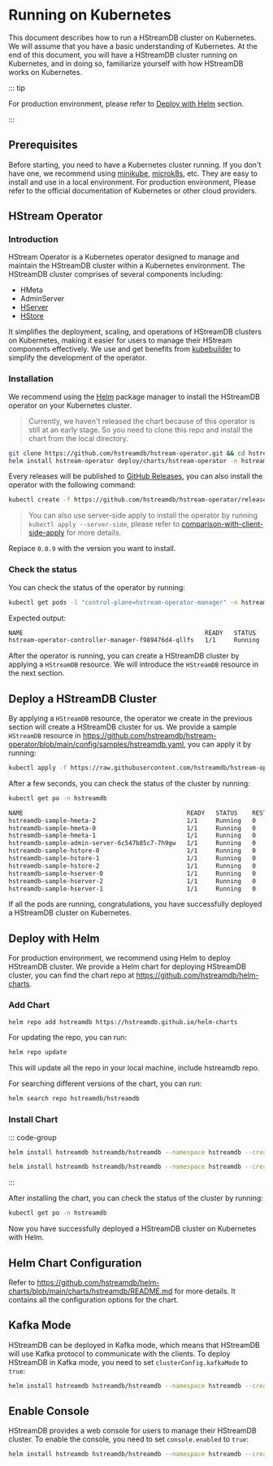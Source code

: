 # Running on Kubernetes

This document describes how to run a HStreamDB cluster on Kubernetes. We will assume
that you have a basic understanding of Kubernetes. At the end of this document, you
will have a HStreamDB cluster running on Kubernetes, and in doing so, familiarize yourself
with how HStreamDB works on Kubernetes.

::: tip

For production environment, please refer to [Deploy with Helm](#deploy-with-helm) section.

:::

## Prerequisites

Before starting, you need to have a Kubernetes cluster running. If you don't have one,
we recommend using [minikube](https://minikube.sigs.k8s.io/docs/start/), [microk8s](https://microk8s.io/), etc.
They are easy to install and use in a local environment. For production environment,
Please refer to the official documentation of Kubernetes or other cloud providers.

## HStream Operator

### Introduction

HStream Operator is a Kubernetes operator designed to manage and maintain the HStreamDB cluster within a Kubernetes environment. The HStreamDB cluster comprises of several components including:

- HMeta
- AdminServer
- [HServer](../reference/architecture/hserver.md)
- [HStore](../reference/architecture/hstore.md)

It simplifies the deployment, scaling, and operations of HStreamDB clusters on Kubernetes, making it easier for users to manage their HStream components effectively. We use and get benefits from [kubebuilder](https://book.kubebuilder.io/) to simplify the development of the operator.

### Installation

We recommend using the [Helm](https://helm.sh/) package manager to install the HStreamDB operator on your Kubernetes cluster.

> Currently, we haven't released the chart because of this operator is still at an early stage. So you
> need to clone this repo and install the chart from the local directory.

```sh
git clone https://github.com/hstreamdb/hstream-operator.git && cd hstream-operator
helm install hstream-operator deploy/charts/hstream-operator -n hstream-operator-system --create-namespace
```

Every releases will be published to [GitHub Releases](https://github.com/hstreamdb/hstream-operator/releases), you
can also install the operator with the following command:

```sh
kubectl create -f https://github.com/hstreamdb/hstream-operator/releases/download/0.0.9/hstream-operator.yaml
```

> You can also use server-side apply to install the operator by running `kubectl apply --server-side`, please refer to
> [comparison-with-client-side-apply](https://kubernetes.io/docs/reference/using-api/server-side-apply/#comparison-with-client-side-apply) for more details.

Replace `0.0.9` with the version you want to install.

### Check the status

You can check the status of the operator by running:

```sh
kubectl get pods -l "control-plane=hstream-operator-manager" -n hstream-operator-system
```

Expected output:

```sh
NAME                                                  READY   STATUS    RESTARTS      AGE
hstream-operator-controller-manager-f989476d4-qllfs   1/1     Running   1 (16h ago)   16h
```

After the operator is running, you can create a HStreamDB cluster by applying a `HStreamDB` resource. We will
introduce the `HStreamDB` resource in the next section.

## Deploy a HStreamDB Cluster

By applying a `HStreamDB` resource, the operator we create in the previous section will create a HStreamDB
cluster for us. We provide a sample `HStreamDB` resource in <https://github.com/hstreamdb/hstream-operator/blob/main/config/samples/hstreamdb.yaml>, you can apply it by running:

```sh
kubectl apply -f https://raw.githubusercontent.com/hstreamdb/hstream-operator/main/config/samples/hstreamdb.yaml
```

After a few seconds, you can check the status of the cluster by running:

```sh
kubectl get po -n hstreamdb
```

```sh
NAME                                             READY   STATUS    RESTARTS   AGE
hstreamdb-sample-hmeta-2                         1/1     Running   0          7m45s
hstreamdb-sample-hmeta-0                         1/1     Running   0          7m45s
hstreamdb-sample-hmeta-1                         1/1     Running   0          7m45s
hstreamdb-sample-admin-server-6c547b85c7-7h9gw   1/1     Running   0          7m34s
hstreamdb-sample-hstore-0                        1/1     Running   0          7m34s
hstreamdb-sample-hstore-1                        1/1     Running   0          7m34s
hstreamdb-sample-hstore-2                        1/1     Running   0          7m34s
hstreamdb-sample-hserver-0                       1/1     Running   0          7m18s
hstreamdb-sample-hserver-2                       1/1     Running   0          7m18s
hstreamdb-sample-hserver-1                       1/1     Running   0          7m18s
```

If all the pods are running, congratulations, you have successfully deployed a HStreamDB cluster on Kubernetes.

## Deploy with Helm

For production environment, we recommend using Helm to deploy HStreamDB cluster. We provide a Helm chart for
deploying HStreamDB cluster, you can find the chart repo at <https://github.com/hstreamdb/helm-charts>.

### Add Chart

```sh
helm repo add hstreamdb https://hstreamdb.github.io/helm-charts
```

For updating the repo, you can run:

```sh
helm repo update
```

This will update all the repo in your local machine, include hstreamdb repo.

For searching different versions of the chart, you can run:

```sh
helm search repo hstreamdb/hstreamdb
```

### Install Chart

::: code-group

```sh [minikube]
helm install hstreamdb hstreamdb/hstreamdb --namespace hstreamdb --create-namespace
```

```sh [microk8s]
helm install hstreamdb hstreamdb/hstreamdb --namespace hstreamdb --create-namespace --set storageClassName=microk8s-hostpath
```

:::

After installing the chart, you can check the status of the cluster by running:

```sh
kubectl get po -n hstreamdb
```

Now you have successfully deployed a HStreamDB cluster on Kubernetes with Helm.

## Helm Chart Configuration

Refer to <https://github.com/hstreamdb/helm-charts/blob/main/charts/hstreamdb/README.md> for more details.
It contains all the configuration options for the chart.

## Kafka Mode

HStreamDB can be deployed in Kafka mode, which means that HStreamDB will use Kafka protocol to communicate with
the clients. To deploy HStreamDB in Kafka mode, you need to set `clusterConfig.kafkaMode` to `true`:

```sh
helm install hstreamdb hstreamdb/hstreamdb --namespace hstreamdb --create-namespace --set clusterConfig.kafkaMode=true
```

## Enable Console

HStreamDB provides a web console for users to manage their HStreamDB cluster. To enable the console, you need to
set `console.enabled` to `true`:

```sh
helm install hstreamdb hstreamdb/hstreamdb --namespace hstreamdb --create-namespace --set console.enabled=true
```
